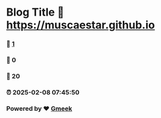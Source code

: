 # Blog Title :link: https://muscaestar.github.io 
### :page_facing_up: [1](https://muscaestar.github.io/tag.html) 
### :speech_balloon: 0 
### :hibiscus: 20 
### :alarm_clock: 2025-02-08 07:45:50 
### Powered by :heart: [Gmeek](https://github.com/Meekdai/Gmeek)
